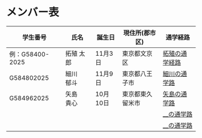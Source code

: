 # メンバー表

|学生番号|氏名|誕生日|現住所(郡市区)|通学経路|
|---|---|---|---|---|
|例：G58400-2025|拓殖 太郎|11月3日|東京都文京区|[拓殖の通学経路](route00.md)|
|G584802025 |細川　郁斗 |11月9日 | 東京都八王子市| [細川の通学路](route01.md)|
|G584962025 |矢島　貴心 |10月10日 |東京都東久留米市  | [矢島の通学路](route02.md)|
| | | | | [__の通学路](route03.md)|
| | | | | [__の通学路](route04.md)|
